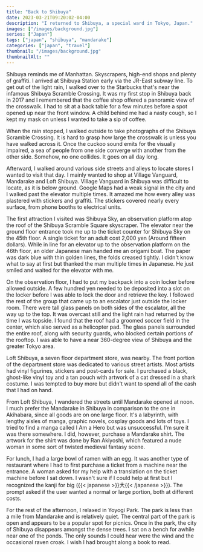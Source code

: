 ```yaml
---
title: "Back to Shibuya"
date: 2023-03-21T09:20:02-04:00
description: "I returned to Shibuya, a special ward in Tokyo, Japan."
images: ["/images/background.jpg"]
series: ["Japan"]
tags: ["japan", "shibuya", "mandarake"]
categories: ["japan", "travel"]
thumbnail: "/images/background.jpg"
thumbnailAlt: ""
---
```


Shibuya reminds me of Manhattan. Skyscrapers, high-end shops and plenty of graffiti. I arrived at Shibuya Station early via the JR-East subway line. To get out of the light rain, I walked over to the Starbucks that's near the infamous Shibuya Scramble Crossing. It was my first stop in Shibuya back in 2017 and I remembered that the coffee shop offered a panoramic view of the crosswalk. I had to sit at a back table for a few minutes before a spot opened up near the front window. A child behind me had a nasty cough, so I kept my mask on unless I wanted to take a sip of coffee.

When the rain stopped, I walked outside to take photographs of the Shibuya Scramble Crossing. It is hard to grasp how large the crosswalk is unless you have walked across it. Once the cuckoo sound emits for the visually impaired, a sea of people from one side converge with another from the other side. Somehow, no one collides. It goes on all day long.

Afterward, I walked around various side streets and alleys to locate stores I wanted to visit that day. I mainly wanted to shop at Village Vanguard, Mandarake and Loft Shibuya. Village Vanguard in Shibuya was difficult to locate, as it is below ground. Google Maps had a weak signal in the city and I walked past the elevator multiple times. It amazed me how every alley was plastered with stickers and graffiti. The stickers covered nearly every surface, from phone booths to electrical units.

The first attraction I visited was Shibuya Sky, an observation platform atop the roof of the Shibuya Scramble Square skyscraper. The elevator near the ground floor entrance took me up to the ticket counter for Shibuya Sky on the 45th floor. A single ticket for an adult cost 2,000 yen (Around fifteen dollars). While in line for an elevator up to the observation platform on the 46th floor, an older Japanese man handed me an origami boat. The paper was dark blue with thin golden lines, the folds creased tightly. I didn't know what to say at first but thanked the man multiple times in Japanese. He just smiled and waited for the elevator with me.

On the observation floor, I had to put my backpack into a coin locker before allowed outside. A few hundred yen needed to be deposited into a slot on the locker before I was able to lock the door and retrieve the key. I followed the rest of the group that came up to an escalator just outside the locker room. There were tall glass panels on both sides of the escalator, all the way up to the top. It was overcast still and the light rain had returned by the time I was topside. I found that the roof had a groomed soccer field in the center, which also served as a helicopter pad. The glass panels surrounded the entire roof, along with security guards, who blocked certain portions of the rooftop. I was able to have a near 360-degree view of Shibuya and the greater Tokyo area.

Loft Shibuya, a seven floor department store, was nearby. The front portion of the department store was dedicated to various street artists. Most artists had vinyl figurines, stickers and post-cards for sale. I purchased a black, ghost-like vinyl toy and a tan pouch with artwork of a cat dressed in a shark costume. I was tempted to buy more but didn't want to spend all of the cash that I had on hand.

From Loft Shibuya, I wandered the streets until Mandarake opened at noon. I much prefer the Mandarake in Shibuya in comparison to the one in Akihabara, since all goods are on one large floor. It's a labyrinth, with lengthy aisles of manga, graphic novels, cosplay goods and lots of toys. I tried to find a manga called I Am a Hero but was unsuccessful. I'm sure it was there somewhere. I did, however, purchase a Mandarake shirt. The artwork for the shirt was done by Ran Akiyoshi, which featured a nude woman in some sort of twisted medieval fantasy scene.

For lunch, I had a large bowl of ramen with an egg. It was another type of restaurant where I had to first purchase a ticket from a machine near the entrance. A woman asked for my help with a translation on the ticket machine before I sat down. I wasn't sure if I could help at first but I recognized the kanji for big ({{< japanese >}}大{{< /japanese >}}). The prompt asked if the user wanted a normal or large portion, both at different costs.

For the rest of the afternoon, I relaxed in Yoyogi Park. The park is less than a mile from Mandarake and is relatively quiet. The central part of the park is open and appears to be a popular spot for picnics. Once in the park, the city of Shibuya disappears amongst the dense trees. I sat on a bench for awhile near one of the ponds. The only sounds I could hear were the wind and the occasional raven croak. I wish I had brought along a book to read.